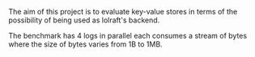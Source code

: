 The aim of this project is to evaluate key-value stores
in terms of the possibility of being used as lolraft's backend.

The benchmark has 4 logs in parallel each consumes a stream of bytes
where the size of bytes varies from 1B to 1MB.
